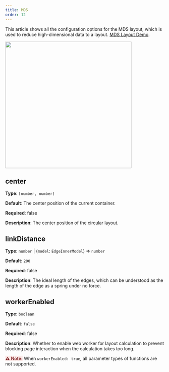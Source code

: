```yaml
---
title: MDS
order: 12
---
```


This article shows all the configuration options for the MDS layout, which is used to reduce high-dimensional data to a layout. [MDS Layout Demo](/en/examples/net/mdsLayout/#basicMDS).

<img src="https://mdn.alipayobjects.com/huamei_qa8qxu/afts/img/A*myM6T6R_d34AAAAAAAAAAAAADmJ7AQ/original" width=400 />

## center

**Type**: `[number, number]`

**Default**: The center position of the current container.

**Required**: false

**Description**: The center position of the circular layout.

## linkDistance

**Type**: `number` \| (`model`: `EdgeInnerModel`) => `number`

**Default**: `200`

**Required**: false

**Description**: The ideal length of the edges, which can be understood as the length of the edge as a spring under no force.

## workerEnabled

**Type**: `boolean`

**Default**: `false`

**Required**: false

**Description**: Whether to enable web worker for layout calculation to prevent blocking page interaction when the calculation takes too long.

<span style="background-color: rgb(251, 233, 231); color: rgb(139, 53, 56)"><strong>⚠️ Note:</strong></span> When `workerEnabled: true`, all parameter types of functions are not supported.
